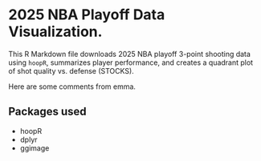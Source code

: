 # 2025 NBA Playoff Data Visualization. 
This R Markdown file downloads 2025 NBA playoff 3-point shooting data using `hoopR`,
summarizes player performance, and creates a quadrant plot of shot quality vs. defense (STOCKS).

Here are some comments from emma.

## Packages used
- hoopR
- dplyr
- ggimage 

